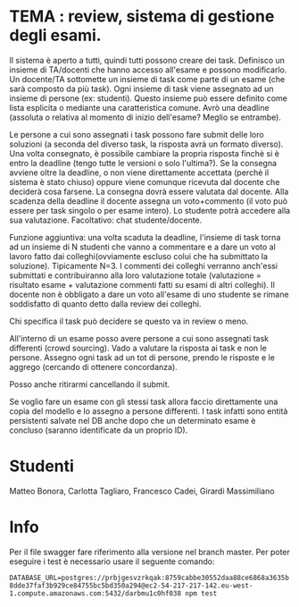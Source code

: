 # TEMA : review, sistema di gestione degli esami.

Il sistema è aperto a tutti, quindi tutti possono creare dei task. Definisco un insieme di TA/docenti che hanno accesso all'esame e possono modificarlo. 
Un docente/TA sottomette un insieme di task come parte di un esame (che sarà composto da più task). 
Ogni insieme di task viene assegnato ad un insieme di persone (ex: studenti). Questo insieme può essere definito come lista esplicita o mediante una caratteristica comune. 
Avrò una deadline (assoluta o relativa al momento di inizio dell'esame? Meglio se entrambe).

Le persone a cui sono assegnati i task possono fare submit delle loro soluzioni (a seconda del diverso task, la risposta avrà un formato diverso). Una volta consegnato, è possibile cambiare la propria risposta finchè si è entro la deadline (tengo tutte le versioni o solo l'ultima?). 
Se la consegna avviene oltre la deadline, o non viene direttamente accettata (perchè il sistema è stato chiuso) oppure viene comunque ricevuta dal docente che deciderà cosa farsene. 
La consegna dovrà essere valutata dal docente. Alla scadenza della deadline il docente assegna un voto+commento (il voto può essere per task singolo o per esame intero). Lo studente potrà accedere alla sua valutazione. Facoltativo: chat studente/docente.

Funzione aggiuntiva: una volta scaduta la deadline, l'insieme di task torna ad un insieme di N studenti che vanno a commentare e a dare un voto al lavoro fatto dai colleghi(ovviamente escluso colui che ha submittato la soluzione). Tipicamente N=3. I commenti dei colleghi verranno anch'essi submittati e contribuiranno alla loro valutazione totale (valutazione = risultato esame + valutazione commenti fatti su esami di altri colleghi). Il docente non è obbligato a dare un voto all'esame di uno studente se rimane soddisfatto di quanto detto dalla review dei colleghi. 

Chi specifica il task può decidere se questo va in review o meno. 

All'interno di un esame posso avere persone a cui sono assegnati task differenti (crowd sourcing). Vado a valutare la risposta ai task e non le persone. Assegno ogni task ad un tot di persone, prendo le risposte e le aggrego (cercando di ottenere concordanza). 

Posso anche ritirarmi cancellando il submit. 

Se voglio fare un esame con gli stessi task allora faccio direttamente una copia del modello e lo assegno a persone differenti. I task infatti sono entità persistenti salvate nel DB anche dopo che un determinato esame è concluso (saranno identificate da un proprio ID). 

# Studenti
Matteo Bonora, Carlotta Tagliaro, Francesco Cadei, Girardi Massimiliano

# Info

Per il file swagger fare riferimento alla versione nel branch master. Per poter eseguire i test è necessario usare il seguente comando:

`DATABASE_URL=postgres://prbjgesvzrkqak:8759cabbe30552daa88ce6868a3635b8dde37faf3b929ce84755bc5bd350a294@ec2-54-217-217-142.eu-west-1.compute.amazonaws.com:5432/darbmu1c0hf038 npm test`

